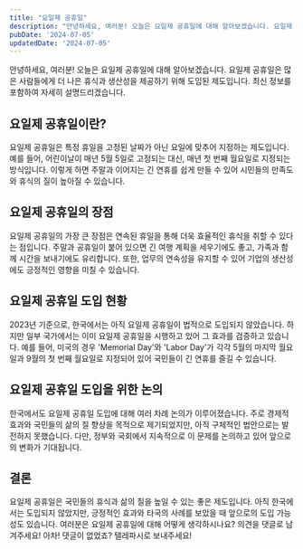 ```yaml
---
title: "요일제 공휴일"
description: "안녕하세요, 여러분! 오늘은 요일제 공휴일에 대해 알아보겠습니다. 요일제 공휴일은 많은 사람들에게 더 나은 휴식과 생산성을 제공하기 위해 도입된 제도입니다. 최신 정보를 포함하여 자세히 설명드리겠습니다.    요일제 공휴일이란?   요일제 공휴일은 특정 휴일을 고정된 날짜가 아닌 요일에..."
pubDate: '2024-07-05'
updatedDate: '2024-07-05'
---
```


안녕하세요, 여러분! 오늘은 요일제 공휴일에 대해 알아보겠습니다. 요일제 공휴일은 많은 사람들에게 더 나은 휴식과 생산성을 제공하기 위해 도입된 제도입니다. 최신 정보를 포함하여 자세히 설명드리겠습니다.

## 요일제 공휴일이란?

요일제 공휴일은 특정 휴일을 고정된 날짜가 아닌 요일에 맞추어 지정하는 제도입니다. 예를 들어, 어린이날이 매년 5월 5일로 고정되는 대신, 매년 첫 번째 월요일로 지정되는 방식입니다. 이렇게 하면 주말과 이어지는 긴 연휴를 쉽게 만들 수 있어 시민들의 만족도와 휴식의 질이 높아질 수 있습니다.

## 요일제 공휴일의 장점

요일제 공휴일의 가장 큰 장점은 연속된 휴일을 통해 더욱 효율적인 휴식을 취할 수 있다는 점입니다. 주말과 공휴일이 붙어 있으면 긴 여행 계획을 세우기에도 좋고, 가족과 함께 시간을 보내기에도 유리합니다. 또한, 업무의 연속성을 유지할 수 있어 기업의 생산성에도 긍정적인 영향을 미칠 수 있습니다.

## 요일제 공휴일 도입 현황

2023년 기준으로, 한국에서는 아직 요일제 공휴일이 법적으로 도입되지 않았습니다. 하지만 일부 국가에서는 이미 요일제 공휴일을 시행하고 있어 그 효과를 검증하고 있습니다. 예를 들어, 미국의 경우 'Memorial Day'와 'Labor Day'가 각각 5월의 마지막 월요일과 9월의 첫 번째 월요일로 지정되어 있어 국민들이 긴 연휴를 즐길 수 있습니다.

## 요일제 공휴일 도입을 위한 논의

한국에서도 요일제 공휴일 도입에 대해 여러 차례 논의가 이루어졌습니다. 주로 경제적 효과와 국민들의 삶의 질 향상을 목적으로 제기되었지만, 아직 구체적인 법안으로는 발전하지 못했습니다. 다만, 정부와 국회에서 지속적으로 이 문제를 논의하고 있어 앞으로의 변화가 기대됩니다.

## 결론

요일제 공휴일은 국민들의 휴식과 삶의 질을 높일 수 있는 좋은 제도입니다. 아직 한국에서는 도입되지 않았지만, 긍정적인 효과와 타국의 사례를 보았을 때 앞으로의 도입 가능성도 있습니다. 여러분은 요일제 공휴일에 대해 어떻게 생각하시나요? 의견을 댓글로 남겨주세요! 아차! 댓글이 없었죠? 텔레파시로 보내주세요!